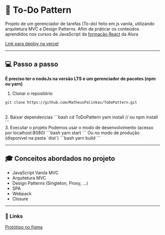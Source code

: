 # :bookmark_tabs: To-Do Pattern

Projeto de um gerenciador de tarefas (To-do) feito em js vanila, utilizando arquitetura MVC e Design Patterns. Afim de práticar os conteúdos aprendidos nos cursos de JavaScript da [formação React](https://cursos.alura.com.br/formacao-react-js) da Alura

[Link para deploy na vercel](https://to-do-pattern.vercel.app/)

---

## :computer: Passo a passo

**É preciso ter o nodeJs na versão LTS e um gerenciador de pacotes (npm ou yarn)**
<br/>

1. Clonar o repositório

```bash
git clone https://github.com/MatheusPalinkas/ToDoPattern.git
```

<br/>
2. Baixar dependencias
```bash
cd ToDoPattern
yarn install
// ou
npm install
```
<br/>
3. Executar o projeto
Podemos usar o modo de desenvolvimento (acesso por localhost:8080)
```bash
yarn start
```
Ou no modo de produção (disponivel na pasta `dist`)
```bash
yarn build
```

---

## :mortar_board: Conceitos abordados no projeto

- JavaScript Vanila MVC
- Arquitetura MVC
- Design Patterns (Singleton, Proxy, ...)
- SPA
- Webpack
- Closure

---

### :link: Links

[Protótipo no figma](https://www.figma.com/file/anr8xlN2jemkpgzXq9stCo/To-do-Pattern?node-id=0%3A1)
